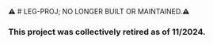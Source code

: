 ⚠️ # LEG-PROJ; NO LONGER BUILT OR MAINTAINED.⚠️

### This project was collectively retired as of 11/2024.

